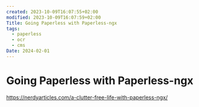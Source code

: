 ```yaml
---
created: 2023-10-09T16:07:55+02:00
modified: 2023-10-09T16:07:59+02:00
Title: Going Paperless with Paperless-ngx
tags:
  - paperless
  - ocr
  - cms
Date: 2024-02-01
---
```


# 
# Going Paperless with Paperless-ngx

https://nerdyarticles.com/a-clutter-free-life-with-paperless-ngx/

